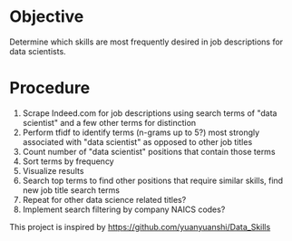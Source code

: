 # Objective
Determine which skills are most frequently desired in job descriptions for data scientists.

# Procedure
1. Scrape Indeed.com for job descriptions using search terms of "data scientist" and a few other terms for distinction
2. Perform tfidf to identify terms (n-grams up to 5?) most strongly associated with "data scientist" as opposed to other job titles
3. Count number of "data scientist" positions that contain those terms
4. Sort terms by frequency
5. Visualize results
6. Search top terms to find other positions that require similar skills, find new job title search terms
7. Repeat for other data science related titles?
8. Implement search filtering by company NAICS codes?

This project is inspired by https://github.com/yuanyuanshi/Data_Skills
